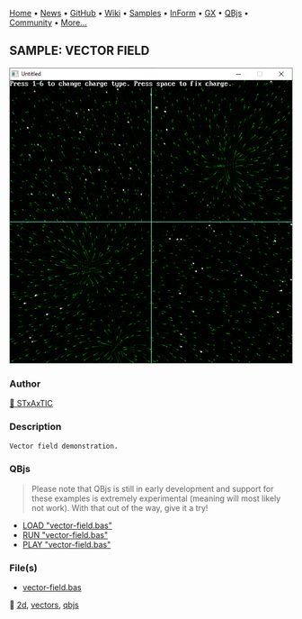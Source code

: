 [Home](https://qb64.com) • [News](../../news.md) • [GitHub](https://github.com/QB64Official/qb64) • [Wiki](wiki.md) • [Samples](../../samples.md) • [InForm](../../inform.md) • [GX](../../gx.md) • [QBjs](../../qbjs.md) • [Community](../../community.md) • [More...](../../more.md)

## SAMPLE: VECTOR FIELD

![vectorfield.png](img/vectorfield.png)

### Author

[🐝 STxAxTIC](../stxaxtic.md) 

### Description

```text
Vector field demonstration.
```

### QBjs

> Please note that QBjs is still in early development and support for these examples is extremely experimental (meaning will most likely not work). With that out of the way, give it a try!

* [LOAD "vector-field.bas"](https://qbjs.org/index.html?src=https://qb64.com/samples/vector-field/src/vector-field.bas)
* [RUN "vector-field.bas"](https://qbjs.org/index.html?mode=auto&src=https://qb64.com/samples/vector-field/src/vector-field.bas)
* [PLAY "vector-field.bas"](https://qbjs.org/index.html?mode=play&src=https://qb64.com/samples/vector-field/src/vector-field.bas)

### File(s)

* [vector-field.bas](src/vector-field.bas)

🔗 [2d](../2d.md), [vectors](../vectors.md), [qbjs](../qbjs.md)
